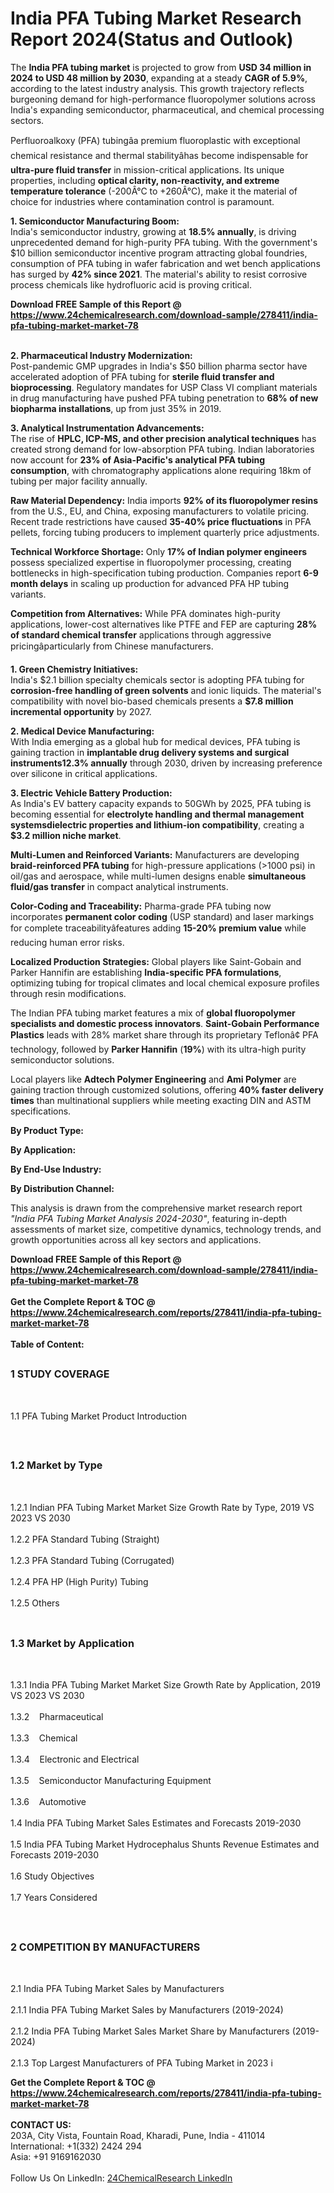 <h1>India PFA Tubing Market Research Report 2024(Status and Outlook)</h1><p>The <strong>India PFA tubing market</strong> is projected to grow from <strong>USD 34 million in 2024 to USD 48 million by 2030</strong>, expanding at a steady <strong>CAGR of 5.9%</strong>, according to the latest industry analysis. This growth trajectory reflects burgeoning demand for high-performance fluoropolymer solutions across India's expanding semiconductor, pharmaceutical, and chemical processing sectors.</p><p>Perfluoroalkoxy (PFA) tubingâa premium fluoroplastic with exceptional chemical resistance and thermal stabilityâhas become indispensable for <strong>ultra-pure fluid transfer</strong> in mission-critical applications. Its unique properties, including <strong>optical clarity, non-reactivity, and extreme temperature tolerance</strong> (-200Â°C to +260Â°C), make it the material of choice for industries where contamination control is paramount.</p><p><strong>1. Semiconductor Manufacturing Boom:</strong><br>
India's semiconductor industry, growing at <strong>18.5% annually</strong>, is driving unprecedented demand for high-purity PFA tubing. With the government's $10 billion semiconductor incentive program attracting global foundries, consumption of PFA tubing in wafer fabrication and wet bench applications has surged by <strong>42% since 2021</strong>. The material's ability to resist corrosive process chemicals like hydrofluoric acid is proving critical.</p><div><b>Download FREE Sample of this Report @ 
            <a href="https://www.24chemicalresearch.com/download-sample/278411/india-pfa-tubing-market-market-78">
            https://www.24chemicalresearch.com/download-sample/278411/india-pfa-tubing-market-market-78</a></b></div><br><p><strong>2. Pharmaceutical Industry Modernization:</strong><br>
Post-pandemic GMP upgrades in India's $50 billion pharma sector have accelerated adoption of PFA tubing for <strong>sterile fluid transfer and bioprocessing</strong>. Regulatory mandates for USP Class VI compliant materials in drug manufacturing have pushed PFA tubing penetration to <strong>68% of new biopharma installations</strong>, up from just 35% in 2019.</p><p><strong>3. Analytical Instrumentation Advancements:</strong><br>
The rise of <strong>HPLC, ICP-MS, and other precision analytical techniques</strong> has created strong demand for low-absorption PFA tubing. Indian laboratories now account for <strong>23% of Asia-Pacific's analytical PFA tubing consumption</strong>, with chromatography applications alone requiring 18km of tubing per major facility annually.</p><p><strong>Raw Material Dependency:</strong> India imports <strong>92% of its fluoropolymer resins</strong> from the U.S., EU, and China, exposing manufacturers to volatile pricing. Recent trade restrictions have caused <strong>35-40% price fluctuations</strong> in PFA pellets, forcing tubing producers to implement quarterly price adjustments.</p><p><strong>Technical Workforce Shortage:</strong> Only <strong>17% of Indian polymer engineers</strong> possess specialized expertise in fluoropolymer processing, creating bottlenecks in high-specification tubing production. Companies report <strong>6-9 month delays</strong> in scaling up production for advanced PFA HP tubing variants.</p><p><strong>Competition from Alternatives:</strong> While PFA dominates high-purity applications, lower-cost alternatives like PTFE and FEP are capturing <strong>28% of standard chemical transfer</strong> applications through aggressive pricingâparticularly from Chinese manufacturers.</p><p><strong>1. Green Chemistry Initiatives:</strong><br>
India's $2.1 billion specialty chemicals sector is adopting PFA tubing for <strong>corrosion-free handling of green solvents</strong> and ionic liquids. The material's compatibility with novel bio-based chemicals presents a <strong>$7.8 million incremental opportunity</strong> by 2027.</p><p><strong>2. Medical Device Manufacturing:</strong><br>
With India emerging as a global hub for medical devices, PFA tubing is gaining traction in <strong>implantable drug delivery systems and surgical instruments12.3% annually</strong> through 2030, driven by increasing preference over silicone in critical applications.</p><p><strong>3. Electric Vehicle Battery Production:</strong><br>
As India's EV battery capacity expands to 50GWh by 2025, PFA tubing is becoming essential for <strong>electrolyte handling and thermal management systemsdielectric properties and lithium-ion compatibility</strong>, creating a <strong>$3.2 million niche market</strong>.</p><p><strong>Multi-Lumen and Reinforced Variants:</strong> Manufacturers are developing <strong>braid-reinforced PFA tubing</strong> for high-pressure applications (&gt;1000 psi) in oil/gas and aerospace, while multi-lumen designs enable <strong>simultaneous fluid/gas transfer</strong> in compact analytical instruments.</p><p><strong>Color-Coding and Traceability:</strong> Pharma-grade PFA tubing now incorporates <strong>permanent color coding</strong> (USP standard) and laser markings for complete traceabilityâfeatures adding <strong>15-20% premium value</strong> while reducing human error risks.</p><p><strong>Localized Production Strategies:</strong> Global players like Saint-Gobain and Parker Hannifin are establishing <strong>India-specific PFA formulations</strong>, optimizing tubing for tropical climates and local chemical exposure profiles through resin modifications.</p><p>The Indian PFA tubing market features a mix of <strong>global fluoropolymer specialists and domestic process innovators</strong>. <strong>Saint-Gobain Performance Plastics</strong> leads with 28% market share through its proprietary Teflonâ¢ PFA technology, followed by <strong>Parker Hannifin</strong> (<strong>19%</strong>) with its ultra-high purity semiconductor solutions.</p><p>Local players like <strong>Adtech Polymer Engineering</strong> and <strong>Ami Polymer</strong> are gaining traction through customized solutions, offering <strong>40% faster delivery times</strong> than multinational suppliers while meeting exacting DIN and ASTM specifications.</p><p><strong>By Product Type:</strong></p><p><strong>By Application:</strong></p><p><strong>By End-Use Industry:</strong></p><p><strong>By Distribution Channel:</strong></p><p>This analysis is drawn from the comprehensive market research report <em>"India PFA Tubing Market Analysis 2024-2030"</em>, featuring in-depth assessments of market size, competitive dynamics, technology trends, and growth opportunities across all key sectors and applications.</p><div><b>Download FREE Sample of this Report @ 
            <a href="https://www.24chemicalresearch.com/download-sample/278411/india-pfa-tubing-market-market-78">
            https://www.24chemicalresearch.com/download-sample/278411/india-pfa-tubing-market-market-78</a></b></div><br><div><b>Get the Complete Report & TOC @ 
            <a href="https://www.24chemicalresearch.com/reports/278411/india-pfa-tubing-market-market-78">
            https://www.24chemicalresearch.com/reports/278411/india-pfa-tubing-market-market-78</a></b></div><br>
            <b>Table of Content:</b><p><h2><span style="font-size:16px"><strong>1 STUDY COVERAGE</strong></span></h2><br />
<p>1.1 PFA Tubing Market Product Introduction</p><br />
<h2><span style="font-size:16px"><strong>1.2 Market by Type</strong></span></h2><br />
<p>1.2.1 Indian PFA Tubing Market Market Size Growth Rate by Type, 2019 VS 2023 VS 2030<br /><br />
1.2.2 PFA Standard Tubing (Straight)&nbsp;&nbsp; &nbsp;<br /><br />
1.2.3 PFA Standard Tubing (Corrugated)<br /><br />
1.2.4 PFA HP (High Purity) Tubing<br /><br />
1.2.5 Others<br /><br />
<h2><span style="font-size:16px"><strong>1.3 Market by Application</strong></span></h2><br />
<p>1.3.1 India PFA Tubing Market Market Size Growth Rate by Application, 2019 VS 2023 VS 2030<br /><br />
1.3.2&nbsp;&nbsp; &nbsp;Pharmaceutical<br /><br />
1.3.3&nbsp;&nbsp; &nbsp;Chemical<br /><br />
1.3.4&nbsp;&nbsp; &nbsp;Electronic and Electrical<br /><br />
1.3.5&nbsp;&nbsp; &nbsp;Semiconductor Manufacturing Equipment<br /><br />
1.3.6&nbsp;&nbsp; &nbsp;Automotive<br /><br />
1.4 India PFA Tubing Market Sales Estimates and Forecasts 2019-2030<br /><br />
1.5 India PFA Tubing Market Hydrocephalus Shunts Revenue Estimates and Forecasts 2019-2030<br /><br />
1.6 Study Objectives<br /><br />
1.7 Years Considered</p><br />
<h2><span style="font-size:16px"><strong>2 COMPETITION BY MANUFACTURERS</strong></span></h2><br />
<p>2.1 India PFA Tubing Market Sales by Manufacturers<br /><br />
2.1.1 India PFA Tubing Market Sales by Manufacturers (2019-2024)<br /><br />
2.1.2 India PFA Tubing Market Sales Market Share by Manufacturers (2019-2024)<br /><br />
2.1.3 Top Largest Manufacturers of PFA Tubing Market in 2023 i</p><div><b>Get the Complete Report & TOC @ 
            <a href="https://www.24chemicalresearch.com/reports/278411/india-pfa-tubing-market-market-78">
            https://www.24chemicalresearch.com/reports/278411/india-pfa-tubing-market-market-78</a></b></div><br><b>CONTACT US:</b><br>
            203A, City Vista, Fountain Road, Kharadi, Pune, India - 411014<br>
            International: +1(332) 2424 294<br>
            Asia: +91 9169162030 <br><br>
            Follow Us On LinkedIn: <a href="https://www.linkedin.com/company/24chemicalresearch/">24ChemicalResearch LinkedIn</a>